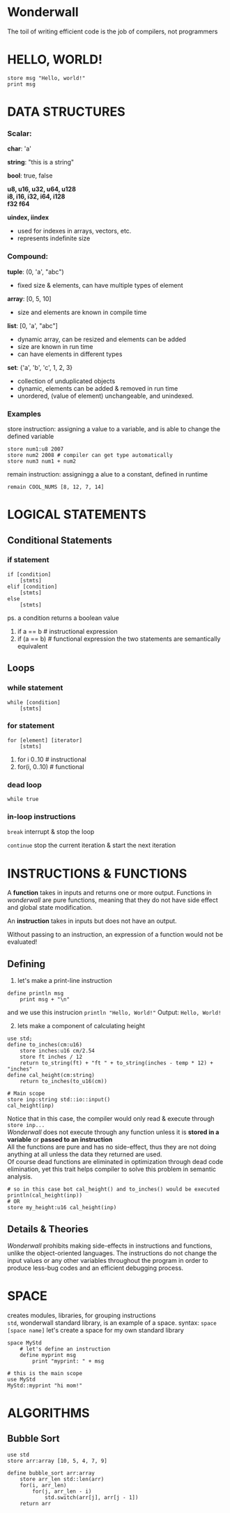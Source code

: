 # Wonderwall
The toil of writing efficient code is the job of compilers, not programmers

# HELLO, WORLD!
```
store msg "Hello, world!"
print msg
```

# DATA STRUCTURES
### Scalar:
**char**: 'a'

**string**: "this is a string"

**bool**: true, false

**u8, u16, u32, u64, u128**
<br>
**i8, i16, i32, i64, i128**
<br>
**f32 f64**

**uindex, iindex**
* used for indexes in arrays, vectors, etc.
* represents indefinite size

### Compound:
**tuple**: (0, 'a', "abc")
* fixed size & elements, can have multiple types of element

**array**: [0, 5, 10]
* size and elements are known in compile time

**list**: [0, 'a', "abc"]
* dynamic array, can be resized and elements can be added
* size are known in run time
* can have elements in different types

**set**: {'a', 'b', 'c', 1, 2, 3}
* collection of unduplicated objects
* dynamic, elements can be added & removed in run time
* unordered, (value of element) unchangeable, and unindexed.

### Examples
store instruction: assigning a value to a variable, and is able to change the defined variable
```
store num1:u8 2007
store num2 2008 # compiler can get type automatically
store num3 num1 + num2
```
remain instruction: assigningg a alue to a constant, defined in runtime
```
remain COOL_NUMS [8, 12, 7, 14]
```


# LOGICAL STATEMENTS
## Conditional Statements
### if statement
```
if [condition]
    [stmts]
elif [condition]
    [stmts]
else
    [stmts]
```
ps. a condition returns a boolean value
1. if a == b # instructional expression
2. if (a == b) # functional expression
the two statements are semantically equivalent

## Loops
### while statement
```
while [condition]
    [stmts]
```

### for statement
```
for [element] [iterator]
    [stmts]
```

1. for i 0..10 # instructional
2. for(i, 0..10) # functional

### dead loop
`while true`

### in-loop instructions
`break`
interrupt & stop the loop

`continue`
stop the current iteration & start the next iteration

# INSTRUCTIONS & FUNCTIONS
A **function** takes in inputs and returns one or more output. Functions in *wonderwall* are pure functions, meaning that they do not have side effect and global state modification.

An **instruction** takes in inputs but does not have an output.

Without passing to an instruction, an expression of a function would not be evaluated!

## Defining
1. let's make a print-line instruction
```
define println msg
    print msg + "\n"
```
and we use this instrucion
`println "Hello, World!"`
Output:
`Hello, World!`

2. lets make a component of calculating height
```
use std;
define to_inches(cm:u16)
    store inches:u16 cm/2.54
    store ft inches / 12
    return to_string(ft) + "ft " + to_string(inches - temp * 12) + "inches"
define cal_height(cm:string)
    return to_inches(to_u16(cm))

# Main scope
store inp:string std::io::input()
cal_height(inp)
```
Notice that in this case, the compiler would only read & execute through `store inp...`
<br>
*Wonderwall* does not execute through any function unless it is **stored in a variable** or **passed to an instruction**
<br>
All the functions are pure and has no side-effect, thus they are not doing anything at all unless the data they returned are used.
<br>
Of course dead functions are eliminated in optimization through dead code elimination, yet this trait helps compiler to solve this problem in semantic analysis.
```
# so in this case bot cal_height() and to_inches() would be executed
println(cal_height(inp))
# OR
store my_height:u16 cal_height(inp)
```

## Details & Theories
*Wonderwall* prohibits making side-effects in instructions and functions, unlike the object-oriented languages. The instructions do not change the input values or any other variables throughout the program in order to produce less-bug codes and an efficient debugging process.

# SPACE
creates modules, libraries, for grouping instructions
<br>
`std`, wonderwall standard library, is an example of a space.
syntax: `space [space name]`
let's create a space for my own standard library
```
space MyStd
    # let's define an instruction
    define myprint msg
        print "myprint: " + msg
    
# this is the main scope
use MyStd
MyStd::myprint "hi mom!"
```

# ALGORITHMS
## Bubble Sort
```
use std
store arr:array [10, 5, 4, 7, 9]

define bubble_sort arr:array
    store arr_len std::len(arr)
    for(i, arr_len)
        for(j, arr_len - i)
            std.switch(arr[j], arr[j - 1])
    return arr
```
